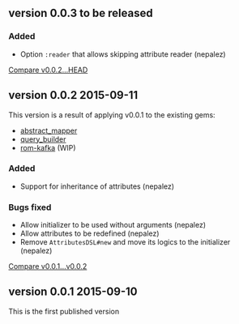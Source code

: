 ## version 0.0.3 to be released

### Added

* Option `:reader` that allows skipping attribute reader (nepalez)

[Compare v0.0.2...HEAD](https://github.com/nepalez/attributes_dsl/compare/v0.0.2...HEAD)

## version 0.0.2 2015-09-11

This version is a result of applying v0.0.1 to the existing gems:

* [abstract_mapper](https://github.com/nepalez/abstract_mapper)
* [query_builder](https://github.com/nepalez/query_builder)
* [rom-kafka](https://github.com/nepalez/rom-kafka) (WIP)

### Added

* Support for inheritance of attributes (nepalez)

### Bugs fixed

* Allow initializer to be used without arguments (nepalez)
* Allow attributes to be redefined (nepalez)
* Remove `AttributesDSL#new` and move its logics to the initializer (nepalez)

[Compare v0.0.1...v0.0.2](https://github.com/nepalez/attributes_dsl/compare/v0.0.1...v0.0.2)

## version 0.0.1 2015-09-10

This is the first published version
